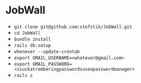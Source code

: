 # JobWall

- ```git clone git@github.com:stofstik/JobWall.git```
- ```cd JobWall```
- ```bundle install```
- ```rails db:setup```
- ```whenever --update-crontab```
- ```export GMAIL_USERNAME=<whatever@gmail.com>```
- ```export GMAIL_PASSWORD=<isuckatremberingpasswordsuseapasswordmanager>```
- ```rails s```
